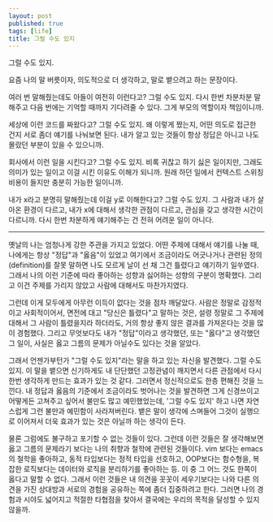 ```yaml
---
layout: post
published: true
tags: [life]
title: 그럴 수도 있지
---
```


그럴 수도 있지.

요즘 나의 말 버릇이자, 의도적으로 더 생각하고, 말로 뱉으려고 하는 문장이다.

여러 번 말해줬는데도 아들이 여전히 이런다고? 그럴 수도 있지. 다시 한번 차분차분 말해주고 다음 번에는 기억할 때까지 기다려줄 수 있다. 그게 부모의 역할이자 책임이니까.

세상에 이런 코드를 짜왔다고? 그럴 수도 있지. 왜 이렇게 짰는지, 어떤 의도로 접근한 건지 서로 좀더 얘기를 나눠보면 된다. 내가 알고 있는 것들이 항상 정답은 아니고 나도 몰랐던 부분이 있을 수 있으니까.

회사에서 이런 일을 시킨다고? 그럴 수도 있지. 비록 귀찮고 하기 싫은 일이지만, 그래도 의미가 있는 일이고 이걸 시킨 이유도 이해가 되니까. 원래 하던 일에서 컨텍스트 스위칭 비용이 들지만 충분히 가능한 일이니까.

내가 x라고 분명히 말해줬는데 이걸 y로 이해한다고? 그럴 수도 있지. 그 사람과 내가 살아온 환경이 다르고, 내가 x에 대해서 생각한 관점이 다르고, 관심을 갖고 생각한 시간이 다르니까. 다시 한번 차분하게 얘기해주는 건 전혀 어려운 일이 아니다.

---

옛날의 나는 엄청나게 강한 주관을 가지고 있었다. 어떤 주제에 대해서 얘기를 나눌 때, 나에게는 항상 "정답"과 "옳음"이 있었고 여기에서 조금이라도 어긋나거나 관련된 정의(definition)를 잘못 말하면 나도 모르게 날이 선 채 그건 틀렸다고 얘기하기 일쑤였다. 그래서 나의 이런 기준에 따라 좋아하는 성향과 싫어하는 성향의 구분이 명확했다. 그리고 이건 주제를 가리지 않았고 사람에 대해서도 마찬가지였다.

그런데 이게 모두에게 아무런 이득이 없다는 것을 점차 깨달았다. 사람은 정말로 감정적이고 사회적이어서, 면전에 대고 "당신은 틀렸다"고 말하는 것은, 설령 정말로 그 주제에 대해서 그 사람이 틀렸을지라 하더라도, 거의 항상 좋지 않은 결과를 가져온다는 것을 많이 경험했다. 그리고 무엇보다도 내가 "정답"이라고 생각했던, 또는 "옳다"고 생각했던 그 일이, 사실은 옳고 그름의 문제가 아닐수도 있다는 것을 알았다.

그래서 언젠가부턴가 "그럴 수도 있지"라는 말을 하고 있는 자신을 발견했다. 그럴 수도 있지. 이 말을 뱉으면 신기하게도 내 단단했던 고정관념이 깨지면서 다른 관점에서 다시 한번 생각하게 만드는 효과가 있는 것 같다. 그러면서 정신적으로도 한층 편해진 것을 느낀다. 내 정답과 옳음의 기준에서 조금이라도 벗어나는 것을 발견하면 그게 신경쓰이고 어떻게든 고쳐주고 싶어서 불만도 많고 예민했었는데, '그럴 수도 있지' 하고 나면 자연스럽게 그런 불만과 예민함이 사라져버린다. 뱉은 말이 생각에 스며들어 그것이 실행으로 이어져서 더욱 효과가 있는 것은 아닐까 하는 생각이 든다.

물론 그럼에도 불구하고 포기할 수 없는 것들이 있다. 그런데 이런 것들은 잘 생각해보면 옳고 그름의 문제라기 보다는 나의 취향과 철학에 관련된 것들이다. vim 보다는 emacs의 철학을 좋아하고, 동적 타입보다는 정적 타입을 선호하고, OOP보다는 함수형을, 복잡한 로직보다는 데이터와 로직을 분리하기를 좋아하는 등. 이 중 그 어느 것도 한쪽이 옳다고 말할 수 없다. 그래서 이런 것들은 내 의견을 꼿꼿이 세우기보다는 나와 다른 의견을 가진 상대방과 서로의 경험을 공유하는 쪽에 좀더 집중하려고 한다. 그러면 나의 경험과 시야도 넓어지고 적절한 타협점을 찾아서 결국에는 우리의 목적을 달성할 수 있지 않을까.
